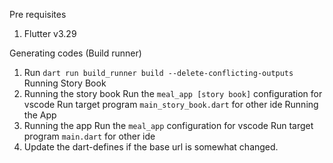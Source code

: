 Pre requisites
1. Flutter v3.29


Generating codes (Build runner)
1. Run `dart run build_runner build --delete-conflicting-outputs`
Running Story Book
1. Running the story book 
    Run the `meal_app [story book]` configuration for vscode 
    Run target program `main_story_book.dart` for other ide
Running the App
1. Running the app
    Run the `meal_app` configuration for vscode 
    Run target program `main.dart` for other ide
2. Update the dart-defines if the base url is somewhat changed.